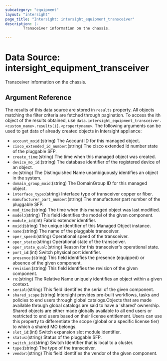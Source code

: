 ```yaml
---
subcategory: "equipment"
layout: "intersight"
page_title: "Intersight: intersight_equipment_transceiver"
description: |-
        Transceiver information on the chassis.

---
```


# Data Source: intersight_equipment_transceiver
Transceiver information on the chassis.
## Argument Reference
The results of this data source are stored in `results` property.
All objects matching the filter criteria are fetched through pagination.
To access the ith object of the results obtained, use `data.intersight_equipment_transceiver.<custom_name>.results[i].<propertyname>`.
The following arguments can be used to get data of already created objects in Intersight appliance:
* `account_moid`:(string) The Account ID for this managed object. 
* `cisco_extended_id_number`:(string) The cisco extended Id number state of the pluggable SFP. 
* `create_time`:(string) The time when this managed object was created. 
* `device_mo_id`:(string) The database identifier of the registered device of an object. 
* `dn`:(string) The Distinguished Name unambiguously identifies an object in the system. 
* `domain_group_moid`:(string) The DomainGroup ID for this managed object. 
* `interface_type`:(string) Interface type of transceiver copper or fiber. 
* `manufacturer_part_number`:(string) The manufacturer part number of the pluggable SFP. 
* `mod_time`:(string) The time when this managed object was last modified. 
* `model`:(string) This field identifies the model of the given component. 
* `module_id`:(int) Fabric extender identifier. 
* `moid`:(string) The unique identifier of this Managed Object instance. 
* `name`:(string) The name of the pluggable transceiver. 
* `oper_speed`:(string) Operational speed of the transceiver. 
* `oper_state`:(string) Operational state of the transceiver. 
* `oper_state_qual`:(string) Reason for this transceiver's operational state. 
* `port_id`:(int) Switch physical port identifier. 
* `presence`:(string) This field identifies the presence (equipped) or absence of the given component. 
* `revision`:(string) This field identifies the revision of the given component. 
* `rn`:(string) The Relative Name uniquely identifies an object within a given context. 
* `serial`:(string) This field identifies the serial of the given component. 
* `shared_scope`:(string) Intersight provides pre-built workflows, tasks and policies to end users through global catalogs.Objects that are made available through global catalogs are said to have a 'shared' ownership. Shared objects are either made globally available to all end users or restricted to end users based on their license entitlement. Users can use this property to differentiate the scope (global or a specific license tier) to which a shared MO belongs. 
* `slot_id`:(int) Switch expansion slot module identifier. 
* `status`:(string) Status of the pluggable SFP. 
* `switch_id`:(string) Switch Identifier that is local to a cluster. 
* `type`:(string) The type of the transceiver. 
* `vendor`:(string) This field identifies the vendor of the given component. 
 
